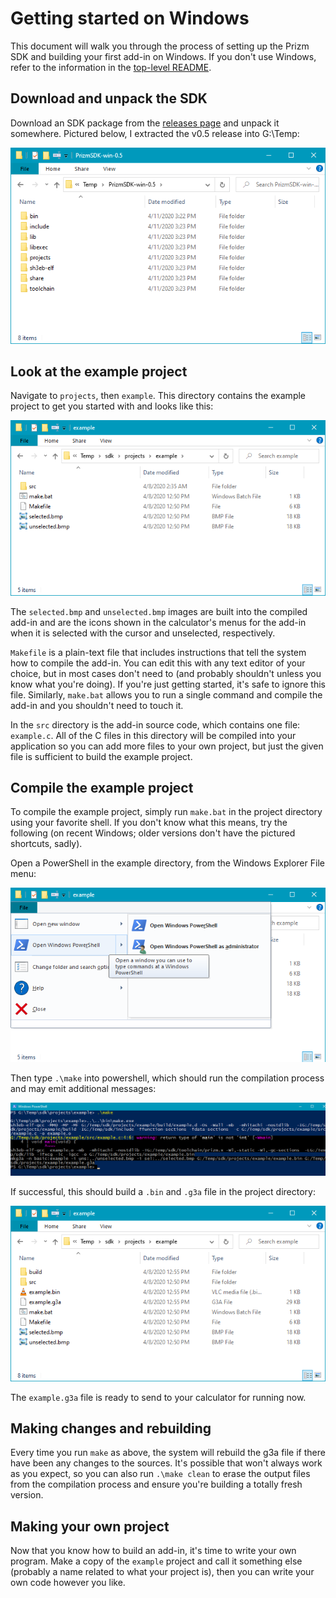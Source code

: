 # Getting started on Windows

This document will walk you through the process of setting up the Prizm SDK and
building your first add-in on Windows. If you don't use Windows, refer to the
information in the [top-level README](../README.md).

## Download and unpack the SDK

Download an SDK package from the [releases
page](https://github.com/Jonimoose/libfxcg/releases/) and unpack it somewhere.
Pictured below, I extracted the v0.5 release into G:\Temp\:

![Extracted SDK package](img/sdk-dir.png)

## Look at the example project

Navigate to `projects`, then `example`. This directory contains the example
project to get you started with and looks like this:

![Example project directory layout](img/project-dir.png)

The `selected.bmp` and `unselected.bmp` images are built into the compiled
add-in and are the icons shown in the calculator's menus for the add-in when it
is selected with the cursor and unselected, respectively.

`Makefile` is a plain-text file that includes instructions that tell the system
how to compile the add-in. You can edit this with any text editor of your
choice, but in most cases don't need to (and probably shouldn't unless you know
what you're doing). If you're just getting started, it's safe to ignore this
file. Similarly, `make.bat` allows you to run a single command and compile the
add-in and you shouldn't need to touch it.

In the `src` directory is the add-in source code, which contains one file:
`example.c`. All of the C files in this directory will be compiled into your
application so you can add more files to your own project, but just the given
file is sufficient to build the example project.

## Compile the example project

To compile the example project, simply run `make.bat` in the project directory
using your favorite shell. If you don't know what this means, try the following
(on recent Windows; older versions don't have the pictured shortcuts, sadly).

Open a PowerShell in the example directory, from the Windows Explorer File menu:

![Open PowerShell from the ribbon](img/open-powershell.png)

Then type `.\make` into powershell, which should run the compilation process and
may emit additional messages:

![After running make, we see some mysterious output.](img/make.png)

If successful, this should build a `.bin` and `.g3a` file in the project
directory:

![Project directory after successful build](img/result.png)

The `example.g3a` file is ready to send to your calculator for running now.

## Making changes and rebuilding

Every time you run `make` as above, the system will rebuild the g3a file if
there have been any changes to the sources. It's possible that won't always work
as you expect, so you can also run `.\make clean` to erase the output files from
the compilation process and ensure you're building a totally fresh version.

## Making your own project

Now that you know how to build an add-in, it's time to write your own program.
Make a copy of the `example` project and call it something else (probably a name
related to what your project is), then you can write your own code however you
like.
